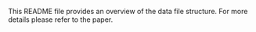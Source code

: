 This README file provides an overview of the data file structure. For more details please refer to the paper.
